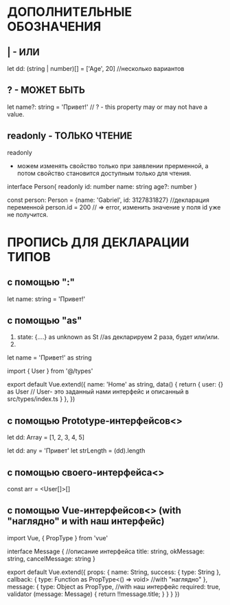 # ДОПОЛНИТЕЛЬНЫЕ ОБОЗНАЧЕНИЯ

## | - ИЛИ
let dd: (string | number)[] = ['Age', 20]      //несколько вариантов

## ? - МОЖЕТ БЫТЬ
let name?: string = 'Привет!'                  // ? - this property may or may not have a value.

## readonly - ТОЛЬКО ЧТЕНИЕ
readonly
- можем изменять свойство только при заявлении прерменной,
а потом свойство становится доступным только для чтения.

interface Person{
 readonly id: number
 name: string
 age?: number
}

const person: Person = {name: 'Gabriel', id: 3127831827}   //декларация переменной
person.id = 200     // => error, изменить значение у поля id уже не получится.





# ПРОПИСЬ ДЛЯ ДЕКЛАРАЦИИ ТИПОВ

## c помощью ":"
let name: string = 'Привет!'


## с помощью "as"
1.  state: {....} as unknown as St   //as декларируем 2 раза, будет или/или.
2.
let name = 'Привет!' as string

import { User } from '@/types'

export default Vue.extend({
    name: 'Home' as string,
    data() {
        return {
            user: {} as User    // User- это заданный нами интерфейс и описанный в src/types/index.ts
        }
    },
})



## с помощью Prototype-интерфейсов<>
let dd: Array<number> = [1, 2, 3, 4, 5]

let dd: any = 'Привет'
let strLength = (<string>dd).length


## с помощью своего-интерфейса<>
const arr = <User[]>[]  



## с помощью Vue-интерфейсов<> (with "наглядно" и with наш интерфейс)
import Vue, { PropType } from 'vue'

interface Message {   //описание интерфейса
  title: string,
  okMessage: string,
  cancelMessage: string
}

export default Vue.extend({
  props: {
    name: String,
    success: { type: String },
    callback: {
      type: Function as PropType<() => void>   //with "наглядно"
    },
    message: {
      type: Object as PropType<Message>,      //with наш интерфейс
      required: true,
      validator (message: Message) {
        return !!message.title;
      }
    }
  }
})














